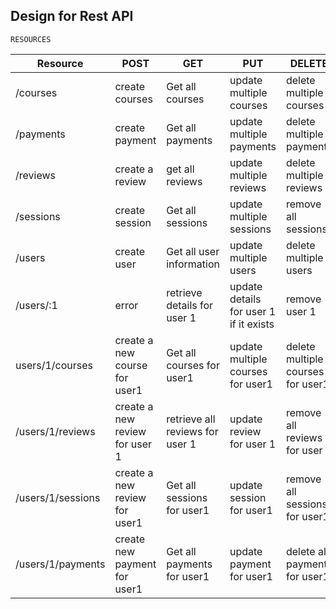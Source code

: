 ## Design for Rest API
    RESOURCES

|Resource|POST|GET|PUT|DELETE|
|--------|----|---|---|------|
|/courses|create courses|Get all courses|update multiple courses|delete multiple courses
|/payments|create payment|Get all payments|update multiple payments|delete multiple payments
|/reviews|create a review|get all reviews|update multiple reviews|delete multiple reviews
|/sessions|create session|Get all sessions|update multiple sessions|remove all sessions
|/users|create user|Get all user information| update multiple users| delete multiple users
|/users/:1|error|retrieve details for user 1|update details for user 1 if it exists|remove user 1|
|users/1/courses|create a new course for user1| Get all courses for user1|update multiple courses for user1|delete multiple courses for user1
/users/1/reviews|create a new review for user 1|retrieve all reviews for user 1|update review for user 1|remove all reviews for user 1|
|/users/1/sessions|create a new review for user1|Get all sessions for user1|update session for user1|remove all sessions for user1
|/users/1/payments|create new payment for user1|Get all payments for user1|update payment for user1|delete all payments for user1





